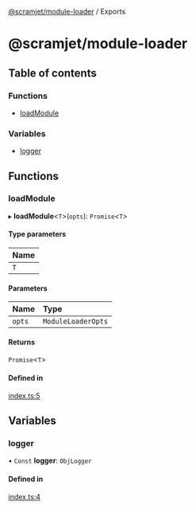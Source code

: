 [@scramjet/module-loader](README.md) / Exports

# @scramjet/module-loader

## Table of contents

### Functions

- [loadModule](modules.md#loadmodule)

### Variables

- [logger](modules.md#logger)

## Functions

### loadModule

▸ **loadModule**<`T`\>(`opts`): `Promise`<`T`\>

#### Type parameters

| Name |
| :------ |
| `T` |

#### Parameters

| Name | Type |
| :------ | :------ |
| `opts` | `ModuleLoaderOpts` |

#### Returns

`Promise`<`T`\>

#### Defined in

[index.ts:5](https://github.com/scramjetorg/transform-hub/blob/HEAD/packages/module-loader/src/index.ts#L5)

## Variables

### logger

• `Const` **logger**: `ObjLogger`

#### Defined in

[index.ts:4](https://github.com/scramjetorg/transform-hub/blob/HEAD/packages/module-loader/src/index.ts#L4)

